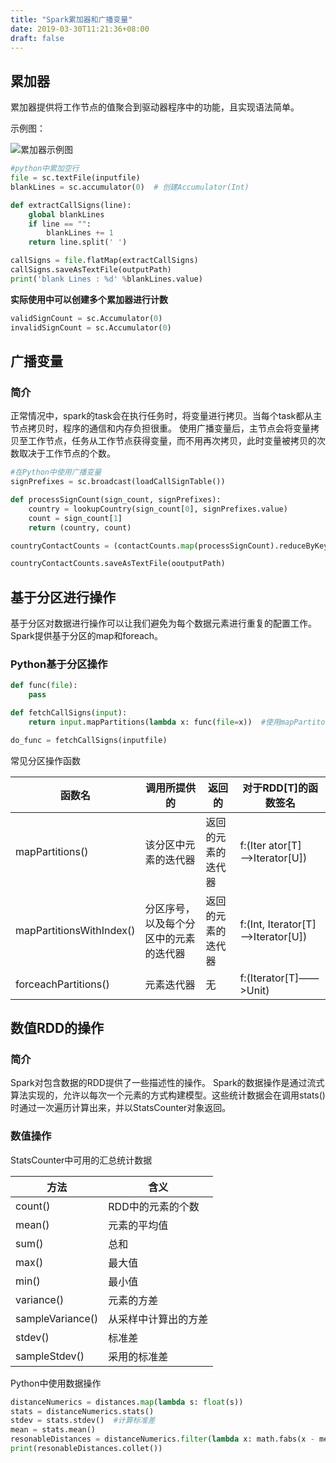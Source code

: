 ```yaml
---
title: "Spark累加器和广播变量"
date: 2019-03-30T11:21:36+08:00
draft: false
---
```


## 累加器
累加器提供将工作节点的值聚合到驱动器程序中的功能，且实现语法简单。

示例图：

![累加器示例图](http://pp0miv3mb.bkt.clouddn.com/20190330115622.png)

```python
#python中累加空行
file = sc.textFile(inputfile)
blankLines = sc.accumulator(0)  # 创建Accumulator(Int)

def extractCallSigns(line):
    global blankLines
    if line == "":
        blankLines += 1
    return line.split(' ')

callSigns = file.flatMap(extractCallSigns)
callSigns.saveAsTextFile(outputPath)
print('blank Lines : %d' %blankLines.value)
```

**实际使用中可以创建多个累加器进行计数**
```python
validSignCount = sc.Accumulator(0)
invalidSignCount = sc.Accumulator(0)
```

## 广播变量
### 简介
正常情况中，spark的task会在执行任务时，将变量进行拷贝。当每个task都从主节点拷贝时，程序的通信和内存负担很重。
使用广播变量后，主节点会将变量拷贝至工作节点，任务从工作节点获得变量，而不用再次拷贝，此时变量被拷贝的次数取决于工作节点的个数。

```python
#在Python中使用广播变量
signPrefixes = sc.broadcast(loadCallSignTable())

def processSignCount(sign_count, signPrefixes):
    country = lookupCountry(sign_count[0], signPrefixes.value)
    count = sign_count[1]
    return (country, count)

countryContactCounts = (contactCounts.map(processSignCount).reduceByKey((lambda x, y:x+y)))

countryContactCounts.saveAsTextFile(ooutputPath)
```


## 基于分区进行操作
基于分区对数据进行操作可以让我们避免为每个数据元素进行重复的配置工作。
Spark提供基于分区的map和foreach。

### Python基于分区操作
```python
def func(file):
    pass

def fetchCallSigns(input):
    return input.mapPartitions(lambda x: func(file=x))  #使用mapPartitons执行对分区的操作

do_func = fetchCallSigns(inputfile)
```

常见分区操作函数

| 函数名                   | 调用所提供的                           | 返回的             | 对于RDD[T]的函数签名               |
| ------------------------ | -------------------------------------- | ------------------ | ---------------------------------- |
| mapPartitions()          | 该分区中元素的迭代器                   | 返回的元素的迭代器 | f:(Iter ator[T]——>Iterator[U])     |
| mapPartitionsWithIndex() | 分区序号，以及每个分区中的元素的迭代器 | 返回的元素的迭代器 | f:(Int, Iterator[T]——>Iterator[U]) |
| forceachPartitions()     | 元素迭代器                             | 无                 | f:(Iterator[T]——>Unit)             |

## 数值RDD的操作
### 简介
Spark对包含数据的RDD提供了一些描述性的操作。
Spark的数据操作是通过流式算法实现的，允许以每次一个元素的方式构建模型。这些统计数据会在调用stats()时通过一次遍历计算出来，并以StatsCounter对象返回。

### 数值操作
StatsCounter中可用的汇总统计数据

| 方法             | 含义                 |
| ---------------- | -------------------- |
| count()          | RDD中的元素的个数    |
| mean()           | 元素的平均值         |
| sum()            | 总和                 |
| max()            | 最大值               |
| min()            | 最小值               |
| variance()       | 元素的方差           |
| sampleVariance() | 从采样中计算出的方差 |
| stdev()          | 标准差               |
| sampleStdev()    | 采用的标准差         |


Python中使用数据操作

```python
distanceNumerics = distances.map(lambda s: float(s))
stats = distanceNumerics.stats()
stdev = stats.stdev()  #计算标准差
mean = stats.mean()
resonableDistances = distanceNumerics.filter(lambda x: math.fabs(x - mean)<3 * stdev)
print(resonableDistances.collet())
```
